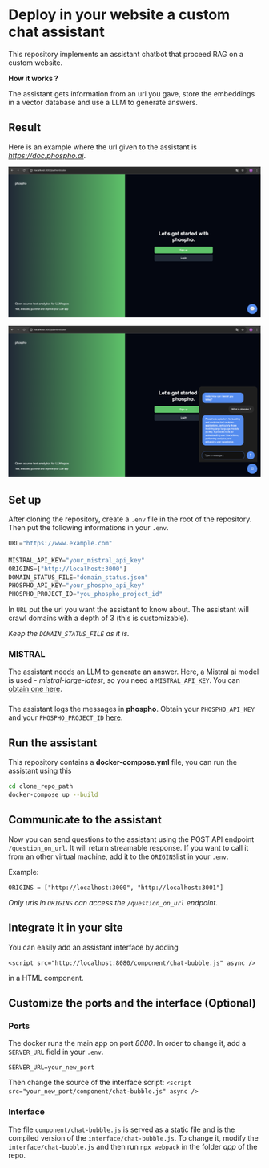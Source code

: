 # Deploy in your website a custom chat assistant

This repository implements an assistant chatbot that proceed RAG on a custom website.

**How it works ?**

The assistant gets information from an url you gave, store the embeddings in a vector database and use a LLM to generate answers.

## Result

Here is an example where the url given to the assistant is *https://doc.phospho.ai*.

![Assistant closed](images/assistant_closed.png)

![Chat with assistant](images/chat_with_assistant.png)

## Set up

After cloning the repository, create a `.env` file in the root of the repository. Then put the following informations in your `.env`.

```python
URL="https://www.example.com"

MISTRAL_API_KEY="your_mistral_api_key"
ORIGINS=["http://localhost:3000"]
DOMAIN_STATUS_FILE="domain_status.json"
PHOSPHO_API_KEY="your_phospho_api_key"
PHOSPHO_PROJECT_ID="you_phospho_project_id"
```

In `URL` put the url you want the assistant to know about.
The assistant will crawl domains with a depth of 3 (this is customizable).

_Keep the `DOMAIN_STATUS_FILE` as it is._

### MISTRAL

The assistant needs an LLM to generate an answer. Here, a Mistral ai model is used - _mistral-large-latest_, so you need a `MISTRAL_API_KEY`. You can [obtain one here](https://mistral.ai).

###

The assistant logs the messages in **phospho**. Obtain your `PHOSPHO_API_KEY` and your `PHOSPHO_PROJECT_ID` [here](https://platform.phospho.ai).

## Run the assistant

This repository contains a **docker-compose.yml** file, you can run the assistant using
this

```bash
cd clone_repo_path
docker-compose up --build
```

## Communicate to the assistant

Now you can send questions to the assistant using the POST API endpoint `/question_on_url`. It will return streamable response. If you want to call it from an other virtual machine, add it to the `ORIGINS`list in your `.env`.

Example:

```
ORIGINS = ["http://localhost:3000", "http://localhost:3001"]
```

_Only urls in `ORIGINS` can access the `/question_on_url` endpoint._

## Integrate it in your site

You can easily add an assistant interface by adding

```
<script src="http://localhost:8080/component/chat-bubble.js" async />
```

in a HTML component.

## Customize the ports and the interface (Optional)

### Ports

The docker runs the main app on port _8080_.
In order to change it, add a `SERVER_URL` field in your `.env`.

```
SERVER_URL=your_new_port
```

Then change the source of the interface script: `<script src="your_new_port/component/chat-bubble.js" async />`

### Interface

The file `component/chat-bubble.js` is served as a static file and is the compiled version of the `interface/chat-bubble.js`. To change it, modify the `interface/chat-bubble.js` and then run `npx webpack` in the folder _app_ of the repo.

